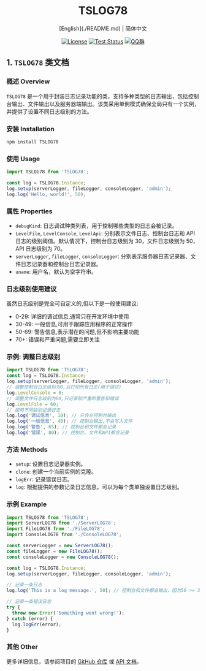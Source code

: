 
<h1 align="center">TSLOG78</h1>
<div align="center">
[English](./README.md) | 简体中文

[![License](https://img.shields.io/badge/license-Apache%202-green.svg)](https://www.apache.org/licenses/LICENSE-2.0)
[![Test Status](https://github.com/www778878net/TsLog78/actions/workflows/BuildandTest.yml/badge.svg?branch=main)](https://github.com/www778878net/TsLog78/actions/workflows/BuildandTest.yml)
[![QQ群](https://img.shields.io/badge/QQ群-323397913-blue.svg?style=flat-square&color=12b7f5&logo=qq)](https://qm.qq.com/cgi-bin/qm/qr?k=it9gUUVdBEDWiTOH21NsoRHAbE9IAzAO&jump_from=webapi&authKey=KQwSXEPwpAlzAFvanFURm0Foec9G9Dak0DmThWCexhqUFbWzlGjAFC7t0jrjdKdL)

</div>


## 1. `TSLOG78` 类文档
### 概述 Overview


`TSLOG78` 是一个用于封装日志记录功能的类，支持多种类型的日志输出，包括控制台输出、文件输出以及服务器端输出。该类采用单例模式确保全局只有一个实例，并提供了设置不同日志级别的方法。


### 安装 Installation

```bash
npm install TSLOG78
```

### 使用 Usage

```typescript
import TSLOG78 from 'TSLOG78';

const log = TSLOG78.Instance;
log.setup(serverLogger, fileLogger, consoleLogger, 'admin');
log.log('Hello, world!', 50);
```

### 属性 Properties


- `debugKind`: 日志调试种类列表，用于控制哪些类型的日志会被记录。
- `LevelFile`, `LevelConsole`, `LevelApi`: 分别表示文件日志、控制台日志和 API 日志的级别阈值。默认情况下，控制台日志级别为 30，文件日志级别为 50，API 日志级别为 70。
- `serverLogger`, `fileLogger`, `consoleLogger`: 分别表示服务器日志记录器、文件日志记录器和控制台日志记录器。
- `uname`: 用户名，默认为空字符串。

### 日志级别使用建议

虽然日志级别是完全可自定义的,但以下是一般使用建议:
- 0-29: 详细的调试信息,通常只在开发环境中使用
- 30-49: 一般信息,可用于跟踪应用程序的正常操作
- 50-69: 警告信息,表示潜在的问题,但不影响主要功能
- 70+: 错误和严重问题,需要立即关注

### 示例: 调整日志级别
```typescript
import TSLOG78 from 'TSLOG78';
const log = TSLOG78.Instance;
log.setup(serverLogger, fileLogger, consoleLogger, 'admin');
// 调整控制台日志级别为0,以打印所有日志(用于调试)
log.LevelConsole = 0;
// 调整文件日志级别为60,只记录较严重的警告和错误
log.LevelFile = 60;
// 使用不同级别记录日志
log.log('调试信息', 10); // 只会在控制台输出
log.log('一般信息', 40); // 控制台输出,不会写入文件
log.log('警告', 65); // 控制台和文件都会记录
log.log('错误', 80); // 控制台、文件和API都会记录
```

### 方法 Methods


- `setup`: 设置日志记录器实例。
- `clone`: 创建一个当前实例的克隆。
- `logErr`: 记录错误日志。
- `log`: 根据提供的参数记录日志信息。可以为每个类单独设置日志级别。


### 示例 Example

```typescript
import TSLOG78 from 'TSLOG78';
import ServerLOG78 from './ServerLOG78';
import FileLOG78 from './FileLOG78';
import ConsoleLOG78 from './ConsoleLOG78';

const serverLogger = new ServerLOG78();
const fileLogger = new FileLOG78();
const consoleLogger = new ConsoleLOG78();

const log = TSLOG78.Instance;
log.setup(serverLogger, fileLogger, consoleLogger, 'admin');

// 记录一条日志
log.log('This is a log message.', 50); // 控制台和文件都会输出，因为50 >= 30 && 50 >= 50

// 记录一条错误日志
try {
  throw new Error('Something went wrong!');
} catch (error) {
  log.logErr(error);
}
```

### 其他 Other


更多详细信息，请参阅项目的 [GitHub 仓库](https://github.com/www778878net/TsLog78) 或 [API 文档](http://www.778878.net/docs/#/koa78/)。
